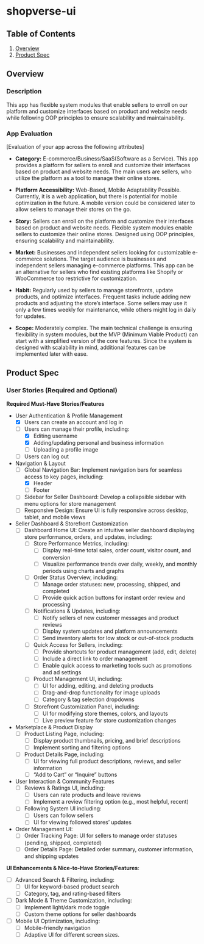 # shopverse-ui

## Table of Contents
1. [Overview](#Overview)
2. [Product Spec](#Product-Spec)

## Overview
### Description
This app has flexible system modules that enable sellers to enroll on our platform and customize interfaces based on product and website needs while following OOP principles to ensure scalability and maintainability.

### App Evaluation
[Evaluation of your app across the following attributes]
- **Category:** E-commerce/Business/SaaS(Software as a Service). This app provides a platform for sellers to enroll and customize their interfaces based on product and website needs. The main users are sellers, who utilize the platform as a tool to manage their online stores.

- **Platform Accessibility:** Web-Based, Mobile Adaptability Possible. Currently, it is a web application, but there is potential for mobile optimization in the future. A mobile version could be considered later to allow sellers to manage their stores on the go.

- **Story:** Sellers can enroll on the platform and customize their interfaces based on product and website needs. Flexible system modules enable sellers to customize their online stores. Designed using OOP principles, ensuring scalability and maintainability.

- **Market:** Businesses and independent sellers looking for customizable e-commerce solutions. The target audience is businesses and independent sellers managing e-commerce platforms. This app can be an alternative for sellers who find existing platforms like Shopify or WooCommerce too restrictive for customization.

- **Habit:** Regularly used by sellers to manage storefronts, update products, and optimize interfaces. Frequent tasks include adding new products and adjusting the store’s interface. Some sellers may use it only a few times weekly for maintenance, while others might log in daily for updates.
- **Scope:** Moderately complex. The main technical challenge is ensuring flexibility in system modules, but the MVP (Minimum Viable Product) can start with a simplified version of the core features. Since the system is designed with scalability in mind, additional features can be implemented later with ease.

## Product Spec

### User Stories (Required and Optional)

**Required Must-Have Stories/Features**

- User Authentication & Profile Management
  - [x] Users can create an account and log in
  - [ ] Users can manage their profile, including:
  	- [x] Editing username
  	- [x] Adding/updating personal and business information
  	- [ ]  Uploading a profile image
  - [ ]  Users can log out

- Navigation & Layout
  - [ ] Global Navigation Bar: Implement navigation bars for seamless access to key pages, including:
  	- [x] Header
  	- [ ] Footer
  - [ ] Sidebar for Seller Dashboard: Develop a collapsible sidebar with menu options for store management
  - [ ] Responsive Design: Ensure UI is fully responsive across desktop, tablet, and mobile views

- Seller Dashboard & Storefront Customization
  - [ ] Dashboard Home UI: Create an intuitive seller dashboard displaying store performance, orders, and updates, including:
  	- [ ] Store Performance Metrics, including:
  		- [ ] Display real-time total sales, order count, visitor count, and conversion
  		- [ ] Visualize performance trends over daily, weekly, and monthly periods using charts and graphs
    - [ ] Order Status Overview, including:
    	- [ ] Manage order statuses: new, processing, shipped, and completed
    	- [ ] Provide quick action buttons for instant order review and processing
    - [ ] Notifications & Updates, including:
    	- [ ] Notify sellers of new customer messages and product reviews
    	- [ ] Display system updates and platform announcements
  	  - [ ] Send inventory alerts for low stock or out-of-stock products
  	- [ ] Quick Access for Sellers, including:
  		- [ ] Provide shortcuts for product management (add, edit, delete)
  		- [ ] Include a direct link to order management
  		- [ ] Enable quick access to marketing tools such as promotions and ad settings
  	- [ ] Product Management UI, including:
  		- [ ] UI for adding, editing, and deleting products
  		- [ ] Drag-and-drop functionality for image uploads
  		- [ ] Category & tag selection dropdowns
  	- [ ] Storefront Customization Panel, including:
  		- [ ] UI for modifying store themes, colors, and layouts
  		- [ ] Live preview feature for store customization changes

- Marketplace & Product Display
  - [ ] Product Listing Page, including:
  	- [ ] Display product thumbnails, pricing, and brief descriptions
  	- [ ] Implement sorting and filtering options
  - [ ] Product Details Page, including:
  	- [ ] UI for viewing full product descriptions, reviews, and seller information
  	- [ ] “Add to Cart” or “Inquire” buttons

- User Interaction & Community Features
  - [ ] Reviews & Ratings UI, including:
  	- [ ] Users can rate products and leave reviews
  	- [ ] Implement a review filtering option (e.g., most helpful, recent)
  - [ ] Following System UI including:
  	- [ ] Users can follow sellers
    - [ ] UI for viewing followed stores’ updates
- Order Management UI:
	- [ ] Order Tracking Page: UI for sellers to manage order statuses (pending, shipped, completed)
	- [ ] Order Details Page: Detailed order summary, customer information, and shipping updates

**UI Enhancements & Nice-to-Have Stories/Features**:

- [ ] Advanced Search & Filtering, including:
	- [ ] UI for keyword-based product search
	- [ ] Category, tag, and rating-based filters
- [ ] Dark Mode & Theme Customization, including:
	- [ ] Implement light/dark mode toggle
  - [ ] Custom theme options for seller dashboards
- [ ] Mobile UI Optimization, including:
	- [ ] 	Mobile-friendly navigation
	- [ ] 	Adaptive UI for different screen sizes.
